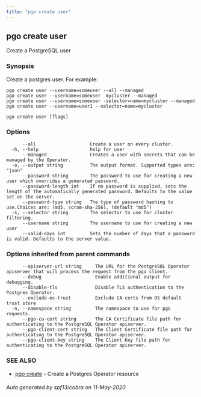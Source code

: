 ```yaml
---
title: "pgo create user"
---
```

## pgo create user

Create a PostgreSQL user

### Synopsis

Create a postgres user. For example:

    pgo create user --username=someuser --all --managed
    pgo create user --username=someuser  mycluster --managed
    pgo create user --username=someuser -selector=name=mycluster --managed
    pgo create user --username=user1 --selector=name=mycluster

```
pgo create user [flags]
```

### Options

```
      --all                    Create a user on every cluster.
  -h, --help                   help for user
      --managed                Creates a user with secrets that can be managed by the Operator.
  -o, --output string          The output format. Supported types are: "json"
      --password string        The password to use for creating a new user which overrides a generated password.
      --password-length int    If no password is supplied, sets the length of the automatically generated password. Defaults to the value set on the server.
      --password-type string   The type of password hashing to use.Choices are: (md5, scram-sha-256). (default "md5")
  -s, --selector string        The selector to use for cluster filtering.
      --username string        The username to use for creating a new user
      --valid-days int         Sets the number of days that a password is valid. Defaults to the server value.
```

### Options inherited from parent commands

```
      --apiserver-url string     The URL for the PostgreSQL Operator apiserver that will process the request from the pgo client.
      --debug                    Enable additional output for debugging.
      --disable-tls              Disable TLS authentication to the Postgres Operator.
      --exclude-os-trust         Exclude CA certs from OS default trust store
  -n, --namespace string         The namespace to use for pgo requests.
      --pgo-ca-cert string       The CA Certificate file path for authenticating to the PostgreSQL Operator apiserver.
      --pgo-client-cert string   The Client Certificate file path for authenticating to the PostgreSQL Operator apiserver.
      --pgo-client-key string    The Client Key file path for authenticating to the PostgreSQL Operator apiserver.
```

### SEE ALSO

* [pgo create](/pgo-client/reference/pgo_create/)	 - Create a Postgres Operator resource

###### Auto generated by spf13/cobra on 11-May-2020
